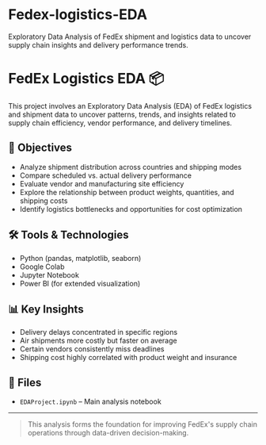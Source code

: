# Fedex-logistics-EDA
Exploratory Data Analysis of FedEx shipment and logistics data to uncover supply chain insights and delivery performance trends.
# FedEx Logistics EDA 📦

This project involves an Exploratory Data Analysis (EDA) of FedEx logistics and shipment data to uncover patterns, trends, and insights related to supply chain efficiency, vendor performance, and delivery timelines.

## 📌 Objectives

- Analyze shipment distribution across countries and shipping modes
- Compare scheduled vs. actual delivery performance
- Evaluate vendor and manufacturing site efficiency
- Explore the relationship between product weights, quantities, and shipping costs
- Identify logistics bottlenecks and opportunities for cost optimization

## 🛠️ Tools & Technologies

- Python (pandas, matplotlib, seaborn)
- Google Colab
- Jupyter Notebook
- Power BI (for extended visualization)

## 📊 Key Insights

- Delivery delays concentrated in specific regions
- Air shipments more costly but faster on average
- Certain vendors consistently miss deadlines
- Shipping cost highly correlated with product weight and insurance

## 📁 Files

- `EDAProject.ipynb` – Main analysis notebook

---

> This analysis forms the foundation for improving FedEx's supply chain operations through data-driven decision-making.
